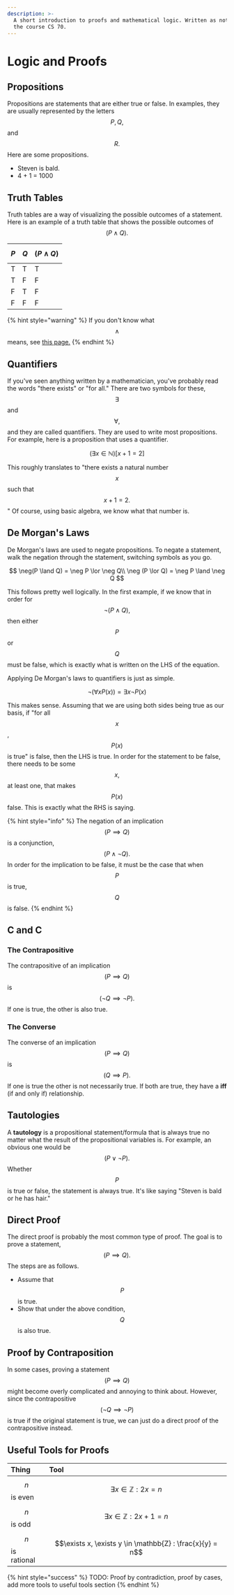 ```yaml
---
description: >-
  A short introduction to proofs and mathematical logic. Written as notes for
  the course CS 70.
---
```


# Logic and Proofs

## Propositions

Propositions are statements that are either true or false. In examples, they are usually represented by the letters $$P, Q,$$and $$R.$$Here are some propositions.

* Steven is bald.
* 4 + 1 = 1000

## Truth Tables

Truth tables are a way of visualizing the possible outcomes of a statement. Here is an example of a truth table that shows the possible outcomes of $$(P \land Q).$$ 

| $$P$$  | $$Q$$  | $$(P \land Q)$$  |
| :--- | :--- | :--- |
| T | T | T |
| T | F | F |
| F | T | F |
| F | F | F |

{% hint style="warning" %}
If you don't know what $$\land$$ means, see [this page.](https://veriny.gitbook.io/berkeley/discrete-mathematics/set-notation)
{% endhint %}

## Quantifiers

If you've seen anything written by a mathematician, you've probably read the words "there exists" or "for all." There are two symbols for these, $$\exists$$ and $$\forall,$$ and they are called quantifiers. They are used to write most propositions. For example, here is a proposition that uses a quantifier.

$$
(\exists x\in \mathbb{N})[x + 1 = 2]
$$

This roughly translates to "there exists a natural number $$x$$ such that $$x + 1 = 2.$$" Of course, using basic algebra, we know what that number is.

## De Morgan's Laws

De Morgan's laws are used to negate propositions. To negate a statement, walk the negation through the statement, switching symbols as you go.

$$
\neg(P \land Q) = \neg P \lor \neg Q\\
\neg (P \lor Q) = \neg P \land \neg Q
$$

This follows pretty well logically. In the first example, if we know that in order for $$\neg(P \land Q),$$ then either $$P$$ or $$Q$$must be false, which is exactly what is written on the LHS of the equation.

Applying De Morgan's laws to quantifiers is just as simple.

$$
\neg(\forall x P(x)) = \exists x \neg P(x)
$$

This makes sense. Assuming that we are using both sides being true as our basis, if "for all $$x$$, $$P(x)$$ is true" is false, then the LHS is true. In order for the statement to be false, there needs to be some $$x,$$ at least one, that makes $$P(x)$$false. This is exactly what the RHS is saying.

{% hint style="info" %}
The negation of an implication $$(P \implies Q)$$ is a conjunction, $$(P \land \neg Q).$$ In order for the implication to be false, it must be the case that when $$P$$is true, $$Q$$is false.
{% endhint %}

## C and C

### The Contrapositive

The contrapositive of an implication $$(P \implies Q)$$ is $$(\neg Q \implies \neg P).$$ If one is true, the other is also true.

### The Converse

The converse of an implication $$(P \implies Q)$$is $$(Q \implies P).$$ If one is true the other is not necessarily true. If both are true, they have a  **iff** \(if and only if\) relationship.

## Tautologies

A **tautology** is a propositional statement/formula that is always true no matter what the result of the propositional variables is. For example, an obvious one would be $$(P \lor \neg P).$$ Whether $$P$$is true or false, the statement is always true. It's like saying "Steven is bald or he has hair."

## Direct Proof

The direct proof is probably the most common type of proof. The goal is to prove a statement, $$(P \implies Q).$$ The steps are as follows.

* Assume that $$P$$ is true.
* Show that under the above condition, $$Q$$is also true.

## Proof by Contraposition

In some cases, proving a statement $$(P \implies Q)$$might become overly complicated and annoying to think about. However, since the contrapositive $$(\neg Q \implies \neg P)$$ is true if the original statement is true, we can just do a direct proof of the contrapositive instead.

## Useful Tools for Proofs

| Thing | Tool |
| :--- | :--- |
| $$n$$ is even | $$\exists x \in \mathbb{Z}: 2x = n$$  |
| $$n$$ is odd | $$\exists x \in \mathbb{Z}: 2x + 1= n$$  |
| $$n$$ is rational | $$\exists x, \exists y \in \mathbb{Z} : \frac{x}{y} = n$$  |

{% hint style="success" %}
TODO: Proof by contradiction, proof by cases, add more tools to useful tools section
{% endhint %}

 

